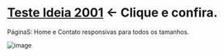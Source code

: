 # [Teste Ideia 2001](teste-ideia-2001-o751.vercel.app) <- Clique e confira.
PáginaS: Home e Contato responsivas para todos os tamanhos.

![image](https://user-images.githubusercontent.com/104214681/202577479-3e2b3463-6b06-4ea5-a0d8-b34b2d0f03c4.png)
